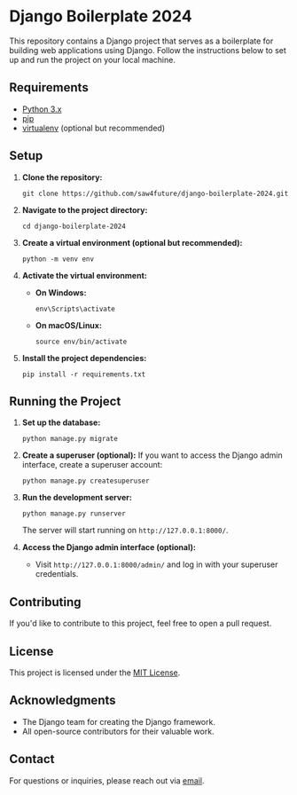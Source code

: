 # Django Boilerplate 2024

This repository contains a Django project that serves as a boilerplate for building web applications using Django. Follow the instructions below to set up and run the project on your local machine.

## Requirements

- [Python 3.x](https://www.python.org/downloads/)
- [pip](https://pip.pypa.io/en/stable/)
- [virtualenv](https://virtualenv.pypa.io/en/stable/) (optional but recommended)

## Setup

1. **Clone the repository:**
    ```shell
    git clone https://github.com/saw4future/django-boilerplate-2024.git
    ```

2. **Navigate to the project directory:**
    ```shell
    cd django-boilerplate-2024
    ```

3. **Create a virtual environment (optional but recommended):**
    ```shell
    python -m venv env
    ```

4. **Activate the virtual environment:**
    - **On Windows:**
        ```shell
        env\Scripts\activate
        ```
    - **On macOS/Linux:**
        ```shell
        source env/bin/activate
        ```

5. **Install the project dependencies:**
    ```shell
    pip install -r requirements.txt
    ```

## Running the Project

1. **Set up the database:**
    ```shell
    python manage.py migrate
    ```

2. **Create a superuser (optional):**
    If you want to access the Django admin interface, create a superuser account:
    ```shell
    python manage.py createsuperuser
    ```

3. **Run the development server:**
    ```shell
    python manage.py runserver
    ```

    The server will start running on `http://127.0.0.1:8000/`.

4. **Access the Django admin interface (optional):**
    - Visit `http://127.0.0.1:8000/admin/` and log in with your superuser credentials.

## Contributing

If you'd like to contribute to this project, feel free to open a pull request.

## License

This project is licensed under the [MIT License](LICENSE).

## Acknowledgments

- The Django team for creating the Django framework.
- All open-source contributors for their valuable work.

## Contact

For questions or inquiries, please reach out via [email](mailto:youremail@example.com).
